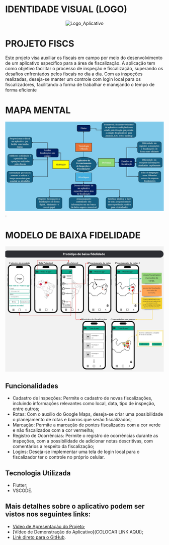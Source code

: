 # IDENTIDADE VISUAL (LOGO)

<div align="center">
  <img src="https://github.com/joaovsilva5/FISCS_PROJECT/assets/163600611/912f022d-9af1-4f03-a084-2e858b0b5cbf" alt="Logo_Aplicativo" width="600"/>
</div>

# PROJETO FISCS

Este projeto visa auxiliar os fiscais em campo por meio do desenvolvimento de um aplicativo específico para a área de fiscalização. 
A aplicação tem como objetivo facilitar o processo de inspeção e fiscalização, superando os desafios enfrentados pelos fiscais no dia a dia.
Com as inspeções realizadas, deseja-se manter um controle com login local para os fiscalizadores, facilitando a forma de trabalhar e manejando
o tempo de forma eficiente

# MAPA MENTAL

![Mapa_Mental](https://github.com/joaovsilva5/FISCS_PROJECT/blob/main/Atividades%20da%20disciplina/Mapa_Mental_Projeto.jpg).

# MODELO DE BAIXA FIDELIDADE

![Modelo_Fidelidade](https://github.com/joaovsilva5/FISCS_PROJECT/blob/main/Atividades%20da%20disciplina/Prot%C3%B3tipo_de_Baixa_M%C3%A9dia_Fidelidade.jpg)

## Funcionalidades
- Cadastro de Inspeções: Permite o cadastro de novas fiscalizações, incluindo informações relevantes como local, data, tipo de inspeção, entre outros;
- Rotas: Com o auxílio do Google Maps, deseja-se criar uma possibilidade o planejamento de rotas e bairros que serão fiscalizados;
- Marcação: Permite a marcação de pontos fiscalizados com a cor verde e não fiscalizados com a cor vermelha;
- Registro de Ocorrências: Permite o registro de ocorrências durante as inspeções, com a possibilidade de adicionar notas descritivas, com comentários a respeito da fiscalização;
- Logins: Deseja-se implementar uma tela de login local para o fiscalizador ter o controle no próprio celular.

## Tecnologia Utilizada
- Flutter;
- VSCODE.

## Mais detalhes sobre o aplicativo podem ser vistos nos seguintes links:
 - [Vídeo de Apresentação do Projeto](https://youtu.be/H5qDyBRRHsk);
 - [Vídeo de Demonstração do Aplicativo](COLOCAR LINK AQUI);
 - [Link direto para o GitHub](https://github.com/joaovsilva5/FISCS_PROJECT).
